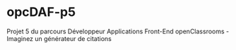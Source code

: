 # opcDAF-p5
Projet 5 du parcours Développeur Applications Front-End openClassrooms - Imaginez un générateur de citations
